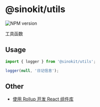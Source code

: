 # @sinokit/utils

![NPM version](https://img.shields.io/npm/v/@sinokit/utils.svg?style=flat-square)

工具函数

## Usage

```js
import { logger } from '@sinokit/utils';

logger(null, '日记信息');
```

## Other

- [使用 Rollup 开发 React 组件库](https://blog.csdn.net/mjzhang1993/article/details/85063754)
